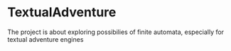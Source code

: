 # TextualAdventure

The project is about exploring possibilies of finite automata, especially for textual adventure engines

